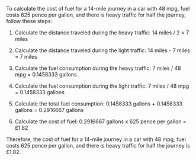 To calculate the cost of fuel for a 14-mile journey in a car with 48 mpg, fuel costs 625 pence per gallon, and there is heavy traffic for half the journey, follow these steps:

1. Calculate the distance traveled during the heavy traffic: 14 miles / 2 = 7 miles

2. Calculate the distance traveled during the light traffic: 14 miles - 7 miles = 7 miles

3. Calculate the fuel consumption during the heavy traffic: 7 miles / 48 mpg = 0.1458333 gallons

4. Calculate the fuel consumption during the light traffic: 7 miles / 48 mpg = 0.1458333 gallons

5. Calculate the total fuel consumption: 0.1458333 gallons + 0.1458333 gallons = 0.2916667 gallons

6. Calculate the cost of fuel: 0.2916667 gallons x 625 pence per gallon = £1.82

Therefore, the cost of fuel for a 14-mile journey in a car with 48 mpg, fuel costs 625 pence per gallon, and there is heavy traffic for half the journey is £1.82.